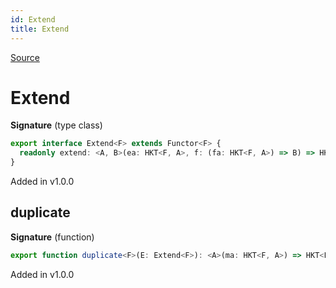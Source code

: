 ```yaml
---
id: Extend
title: Extend
---
```


[Source](https://github.com/gcanti/fp-ts/blob/master/src/Extend.ts)

# Extend

**Signature** (type class)

```ts
export interface Extend<F> extends Functor<F> {
  readonly extend: <A, B>(ea: HKT<F, A>, f: (fa: HKT<F, A>) => B) => HKT<F, B>
}
```

Added in v1.0.0

## duplicate

**Signature** (function)

```ts
export function duplicate<F>(E: Extend<F>): <A>(ma: HKT<F, A>) => HKT<F, HKT<F, A>>  { ... }
```

Added in v1.0.0
